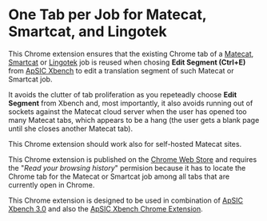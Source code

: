 # One Tab per Job for Matecat, Smartcat, and Lingotek
This Chrome extension ensures that the existing Chrome tab of a [Matecat](https://www.matecat.com), [Smartcat](https://www.smartcat.ai) or [Lingotek](https://www.lingotek.com) job is reused when chosing **Edit Segment (Ctrl+E)** from [ApSIC Xbench](http://www.xbench.net) to edit a translation segment of such Matecat or Smartcat job.

It avoids the clutter of tab proliferation as you repeteadly choose **Edit Segment** from Xbench and, most importantly, it also avoids running out of sockets against the Matecat cloud server when the user has opened too many Matecat tabs, which appears to be a hang (the user gets a blank page until she closes another Matecat tab).

This Chrome extension should work also for self-hosted Matecat sites.

This Chrome extension is published on the [Chrome Web Store](https://chrome.google.com/webstore/detail/one-tab-per-job-for-matec/amlgbghdoipfolgicbijclknldenpijf) and requires the "_Read your browsing history_" permision because it has to locate the Chrome tab for the Matecat or Smartcat job among all tabs that are currently open in Chrome.

This Chrome extension is designed to be used in combination of [ApSIC Xbench 3.0](http://www.xbench.net) and also the [ApSIC Xbench Chrome Extension](https://chrome.google.com/webstore/detail/apsic-xbench-extension/hocobnhnpniphphccgaliheohnobbdjo).
